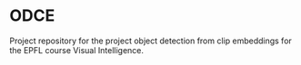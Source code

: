 # ODCE
Project repository for the project object detection from clip embeddings for the EPFL course Visual Intelligence.

